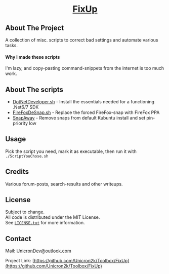 
<!-- PROJECT LOGO -->
<br />
<p align="center">
  <a href="https://github.com/Unicron2k/Toolbox/FixUp">
    <h1 align="center">FixUp</h3>
  </a>
</p>


<!-- ABOUT THE PROJECT -->
## About The Project
A collection of misc. scripts to correct bad settings and automate various tasks.


#### Why I made these scripts
I'm lazy, and copy-pasting command-snippets from the internet is too much work.


<!-- ABOUT THE SCRIPTS -->
## About The scripts
  <ul>
    <li><a href="KernSign/">DotNetDeveloper.sh</a> - Install the essentials needed for a functioning .Net6/7 SDK</li>
    <li><a href="OBttD/">FireFoxDeSnap.sh</a> - Replace the forced FireFox-snap with FireFox PPA</li>
    <li><a href="FixUp/">SnapAway</a> - Remove snaps from default Kubuntu install and set pin-priority low </li>
  </ul>


<!-- USAGE -->
## Usage
Pick the script you need, mark it as executable, then run it with `./ScriptYouChose.sh`


<!-- CREDITS -->
## Credits
Various forum-posts, search-results and other writeups.


<!-- LICENSE -->
## License
Subject to change.  
All code is distributed under the MIT License.  
See [`LICENSE.txt`](LICENSE.txt) for more information.


<!-- CONTACT -->
## Contact

Mail: [UnicronDev@outlook.com](mailto:UnicronDev@outlook.com)

Project Link: [https://github.com/Unicron2k/Toolbox/FixUp](https://github.com/Unicron2k/Toolbox/FixUp)

